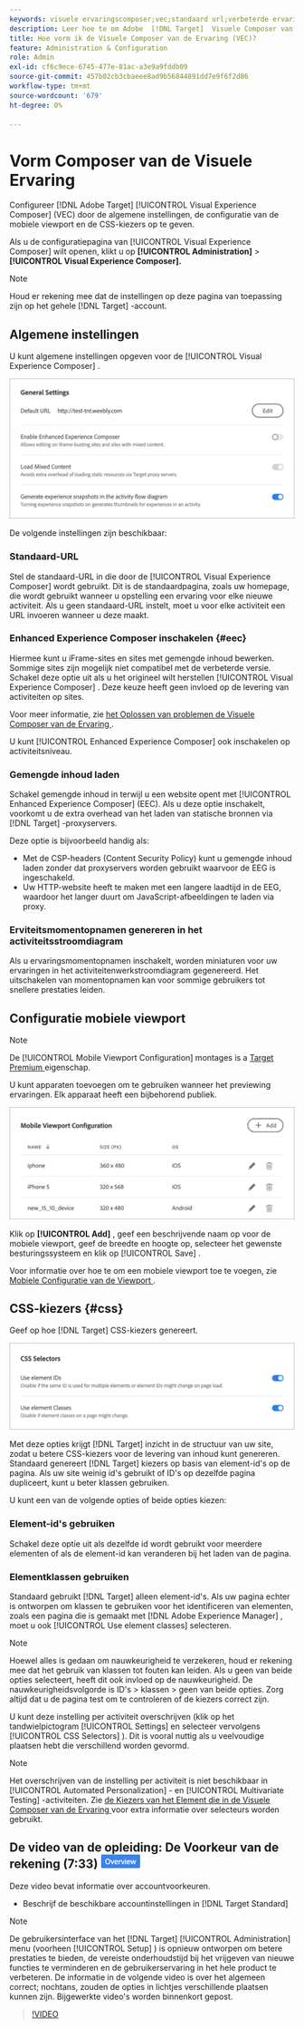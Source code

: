 ```yaml
---
keywords: visuele ervaringscomposer;vec;standaard url;verbeterde ervaringscomposer;eec;gemengde inhoud;beleving momentopnamen;mobiele viewport;css;css kiezers
description: Leer hoe te om Adobe  [!DNL Target]  Visuele Composer van de Ervaring (VEC) te vormen door zijn algemene montages, mobiele viewport configuratie, en CSS selecteurs te specificeren.
title: Hoe vorm ik de Visuele Composer van de Ervaring (VEC)?
feature: Administration & Configuration
role: Admin
exl-id: cf6c9ece-6745-477e-81ac-a3e9a9fddb09
source-git-commit: 457b02cb3cbaeee8ad9b56844891dd7e9f6f2d86
workflow-type: tm+mt
source-wordcount: '679'
ht-degree: 0%

---
```


# Vorm Composer van de Visuele Ervaring

Configureer [!DNL Adobe Target] [!UICONTROL Visual Experience Composer] (VEC) door de algemene instellingen, de configuratie van de mobiele viewport en de CSS-kiezers op te geven.

Als u de configuratiepagina van [!UICONTROL Visual Experience Composer] wilt openen, klikt u op **[!UICONTROL Administration]** > **[!UICONTROL Visual Experience Composer].**

>[!NOTE]
>
>Houd er rekening mee dat de instellingen op deze pagina van toepassing zijn op het gehele [!DNL Target] -account.

## Algemene instellingen

U kunt algemene instellingen opgeven voor de [!UICONTROL Visual Experience Composer] .

![ Algemene sectie van Montages ](/help/main/administrating-target/assets/general-settings.png)

De volgende instellingen zijn beschikbaar:

### Standaard-URL

Stel de standaard-URL in die door de [!UICONTROL Visual Experience Composer] wordt gebruikt. Dit is de standaardpagina, zoals uw homepage, die wordt gebruikt wanneer u opstelling een ervaring voor elke nieuwe activiteit. Als u geen standaard-URL instelt, moet u voor elke activiteit een URL invoeren wanneer u deze maakt.

### Enhanced Experience Composer inschakelen {#eec}

Hiermee kunt u iFrame-sites en sites met gemengde inhoud bewerken. Sommige sites zijn mogelijk niet compatibel met de verbeterde versie. Schakel deze optie uit als u het origineel wilt herstellen [!UICONTROL Visual Experience Composer] . Deze keuze heeft geen invloed op de levering van activiteiten op sites.

Voor meer informatie, zie [ het Oplossen van problemen de Visuele Composer van de Ervaring ](/help/main/c-experiences/c-visual-experience-composer/r-troubleshoot-composer/troubleshoot-composer.md).

U kunt [!UICONTROL Enhanced Experience Composer] ook inschakelen op activiteitsniveau.

### Gemengde inhoud laden

Schakel gemengde inhoud in terwijl u een website opent met [!UICONTROL Enhanced Experience Composer] (EEC). Als u deze optie inschakelt, voorkomt u de extra overhead van het laden van statische bronnen via [!DNL Target] -proxyservers.

Deze optie is bijvoorbeeld handig als:

* Met de CSP-headers (Content Security Policy) kunt u gemengde inhoud laden zonder dat proxyservers worden gebruikt waarvoor de EEG is ingeschakeld.
* Uw HTTP-website heeft te maken met een langere laadtijd in de EEG, waardoor het langer duurt om JavaScript-afbeeldingen te laden via proxy.

### Erviteitsmomentopnamen genereren in het activiteitsstroomdiagram

Als u ervaringsmomentopnamen inschakelt, worden miniaturen voor uw ervaringen in het activiteitenwerkstroomdiagram gegenereerd. Het uitschakelen van momentopnamen kan voor sommige gebruikers tot snellere prestaties leiden.

## Configuratie mobiele viewport

>[!NOTE]
>
>De [!UICONTROL Mobile Viewport Configuration] montages is a [ Target Premium ](/help/main/c-intro/intro.md#premium) eigenschap.


U kunt apparaten toevoegen om te gebruiken wanneer het previewing ervaringen. Elk apparaat heeft een bijbehorend publiek.

![ Mobiele sectie van de Configuratie van de Viewport ](/help/main/administrating-target/assets/mobile-viewport-configuration.png)

Klik op **[!UICONTROL Add]** , geef een beschrijvende naam op voor de mobiele viewport, geef de breedte en hoogte op, selecteer het gewenste besturingssysteem en klik op [!UICONTROL Save] .

Voor informatie over hoe te om een mobiele viewport toe te voegen, zie [ Mobiele Configuratie van de Viewport ](/help/main/c-experiences/c-visual-experience-composer/mobile-viewports.md).

## CSS-kiezers {#css}

Geef op hoe [!DNL Target] CSS-kiezers genereert.

![ CSS de sectie van Kiezers ](/help/main/administrating-target/assets/css-selectors.png)

Met deze opties krijgt [!DNL Target] inzicht in de structuur van uw site, zodat u betere CSS-kiezers voor de levering van inhoud kunt genereren. Standaard genereert [!DNL Target] kiezers op basis van element-id&#39;s op de pagina. Als uw site weinig id&#39;s gebruikt of ID&#39;s op dezelfde pagina dupliceert, kunt u beter klassen gebruiken.

U kunt een van de volgende opties of beide opties kiezen:

### Element-id&#39;s gebruiken

Schakel deze optie uit als dezelfde id wordt gebruikt voor meerdere elementen of als de element-id kan veranderen bij het laden van de pagina.

### Elementklassen gebruiken

Standaard gebruikt [!DNL Target] alleen element-id&#39;s. Als uw pagina echter is ontworpen om klassen te gebruiken voor het identificeren van elementen, zoals een pagina die is gemaakt met [!DNL Adobe Experience Manager] , moet u ook [!UICONTROL Use element classes] selecteren.

>[!NOTE]
>
>Hoewel alles is gedaan om nauwkeurigheid te verzekeren, houd er rekening mee dat het gebruik van klassen tot fouten kan leiden. Als u geen van beide opties selecteert, heeft dit ook invloed op de nauwkeurigheid. De nauwkeurigheidsvolgorde is ID&#39;s > klassen > geen van beide opties. Zorg altijd dat u de pagina test om te controleren of de kiezers correct zijn.

U kunt deze instelling per activiteit overschrijven (klik op het tandwielpictogram [!UICONTROL Settings] en selecteer vervolgens [!UICONTROL CSS Selectors] ). Dit is vooral nuttig als u veelvoudige plaatsen hebt die verschillend worden gevormd.

>[!NOTE]
>
>Het overschrijven van de instelling per activiteit is niet beschikbaar in [!UICONTROL Automated Personalization] - en [!UICONTROL Multivariate Testing] -activiteiten.  Zie [ de Kiezers van het Element die in de Visuele Composer van de Ervaring ](/help/main/c-experiences/c-visual-experience-composer/vec-selectors.md) voor extra informatie over selecteurs worden gebruikt.

## De video van de opleiding: De Voorkeur van de rekening (7:33) ![ badge van het Overzicht ](/help/main/assets/overview.png)

Deze video bevat informatie over accountvoorkeuren.

* Beschrijf de beschikbare accountinstellingen in [!DNL Target Standard]

>[!NOTE]
>
>De gebruikersinterface van het [!DNL Target] [!UICONTROL Administration] menu (voorheen [!UICONTROL Setup] ) is opnieuw ontworpen om betere prestaties te bieden, de vereiste onderhoudstijd bij het vrijgeven van nieuwe functies te verminderen en de gebruikerservaring in het hele product te verbeteren. De informatie in de volgende video is over het algemeen correct; nochtans, zouden de opties in lichtjes verschillende plaatsen kunnen zijn. Bijgewerkte video&#39;s worden binnenkort gepost.

>[!VIDEO](https://video.tv.adobe.com/v/17379)
